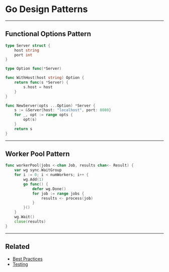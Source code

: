 # Go Design Patterns

---

## Functional Options Pattern

```go
type Server struct {
    host string
    port int
}

type Option func(*Server)

func WithHost(host string) Option {
    return func(s *Server) {
        s.host = host
    }
}

func NewServer(opts ...Option) *Server {
    s := &Server{host: "localhost", port: 8080}
    for _, opt := range opts {
        opt(s)
    }
    return s
}
```

---

## Worker Pool Pattern

```go
func workerPool(jobs <-chan Job, results chan<- Result) {
    var wg sync.WaitGroup
    for i := 0; i < numWorkers; i++ {
        wg.Add(1)
        go func() {
            defer wg.Done()
            for job := range jobs {
                results <- process(job)
            }
        }()
    }
    wg.Wait()
    close(results)
}
```

---

## Related
- [Best Practices](./best-practices.md)
- [Testing](./testing.md)
